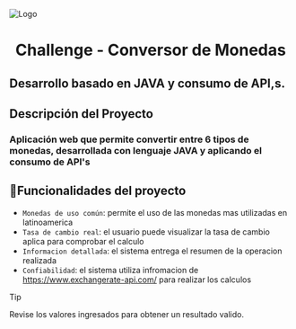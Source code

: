 
  ![Logo](https://github.com/user-attachments/assets/c86375d5-a39e-4102-81ff-61eb36de76ae)


# <h1 align="center"> Challenge - Conversor de Monedas </h1>

<h2>Desarrollo basado en JAVA y consumo de API,s.</h2>

<h2>Descripción del Proyecto</h2>

<h3>Aplicación web que permite convertir entre 6 tipos de monedas, 
  desarrollada con lenguaje JAVA y aplicando el consumo de API's</h3>


## :hammer:Funcionalidades del proyecto

- `Monedas de uso común`: permite el uso de las monedas mas utilizadas en latinoamerica
- `Tasa de cambio real`: el usuario puede visualizar la tasa de cambio aplica para comprobar el calculo
- `Informacion detallada`: el sistema entrega el resumen de la operacion realizada
- `Confiabilidad`: el sistema utiliza infromacion de https://www.exchangerate-api.com/ para realizar los calculos
  

> [!TIP]
> Revise los valores ingresados para obtener un resultado valido.
